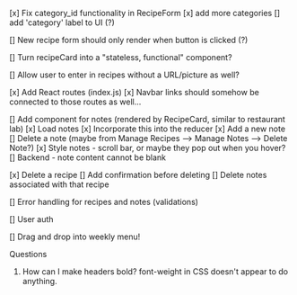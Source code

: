 [x] Fix category_id functionality in RecipeForm
    [x] add more categories
    [] add 'category' label to UI (?)

[] New recipe form should only render when button is clicked (?)

[] Turn recipeCard into a "stateless, functional" component?

[] Allow user to enter in recipes without a URL/picture as well?

[x] Add React routes (index.js)
    [x] Navbar links should somehow be connected to those routes as well...

[] Add component for notes (rendered by RecipeCard, similar to restaurant lab)
    [x] Load notes
        [x] Incorporate this into the reducer
    [x] Add a new note
    [] Delete a note (maybe from Manage Recipes --> Manage Notes --> Delete Note?)
    [x] Style notes - scroll bar, or maybe they pop out when you hover?
    [] Backend - note content cannot be blank

[x] Delete a recipe
    [] Add confirmation before deleting
    [] Delete notes associated with that recipe

[] Error handling for recipes and notes (validations)

[] User auth

[] Drag and drop into weekly menu!

Questions
1. How can I make headers bold? font-weight in CSS doesn't appear to do anything.
